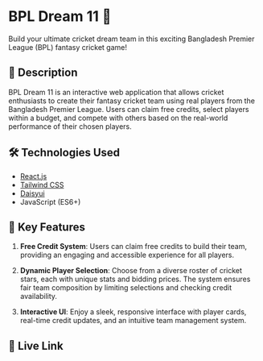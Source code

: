 # BPL Dream 11 🏏

Build your ultimate cricket dream team in this exciting Bangladesh Premier League (BPL) fantasy cricket game!

## 🌟 Description

BPL Dream 11 is an interactive web application that allows cricket enthusiasts to create their fantasy cricket team using real players from the Bangladesh Premier League. Users can claim free credits, select players within a budget, and compete with others based on the real-world performance of their chosen players.

## 🛠️ Technologies Used

- [React.js](https://react.dev/)
- [Tailwind CSS](https://tailwindcss.com/)
- [Daisyui](https://daisyui.com/)
- JavaScript (ES6+)

## 🚀 Key Features

1. **Free Credit System**: Users can claim free credits to build their team, providing an engaging and accessible experience for all players.

2. **Dynamic Player Selection**: Choose from a diverse roster of cricket stars, each with unique stats and bidding prices. The system ensures fair team composition by limiting selections and checking credit availability.

3. **Interactive UI**: Enjoy a sleek, responsive interface with player cards, real-time credit updates, and an intuitive team management system.

## 🏁 Live Link


